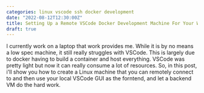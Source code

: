 ```yaml
---
categories: linux vscode ssh docker development
date: "2022-08-12T12:30:00Z"
title: Setting Up a Remote VSCode Docker Development Machine For Your Windows Desktop
draft: true
---
```


I currently work on a laptop that work provides me. While it is by no means a low spec machine, it still really struggles with VSCode. This is largely due to docker having to build a container and host everything. VSCode was pretty light but now it can really consume a lot of resources. So, in this post, i'll show you how to create a Linux machine that you can remotely connect to and then use your local VSCode GUI as the forntend, and let a backend VM do the hard work.

